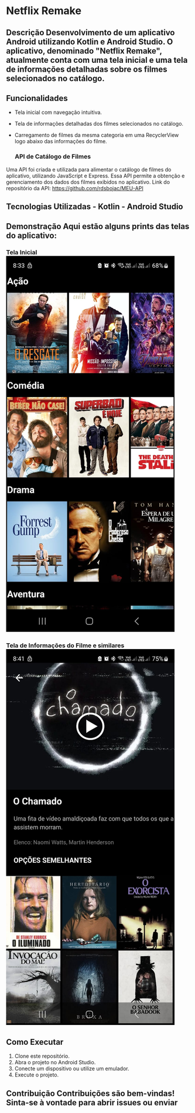 # Netflix Remake 

## Descrição Desenvolvimento de um aplicativo Android utilizando Kotlin e Android Studio. O aplicativo, denominado "Netflix Remake", atualmente conta com uma tela inicial e uma tela de informações detalhadas sobre os filmes selecionados no catálogo.

## Funcionalidades

- Tela inicial com navegação intuitiva.
- Tela de informações detalhadas dos filmes selecionados no catálogo.
- Carregamento de filmes da mesma categoria em uma RecyclerView logo abaixo das informações do filme.

  ### API de Catálogo de Filmes
  
Uma API foi criada e utilizada para alimentar o catálogo de filmes do aplicativo, utilizando JavaScript e Express. Essa API permite a obtenção e gerenciamento dos dados dos filmes exibidos no aplicativo.
Link do repositório da API: https://github.com/rdsbojac/MEU-API

  ## Tecnologias Utilizadas - Kotlin - Android Studio 
  
  ## Demonstração Aqui estão alguns prints das telas do aplicativo:

  ### Tela Inicial ![tela inicial](app/src/main/res/drawable/tela_inicial.jpeg)

  ### Tela de Informações do Filme e similares ![tela de informações e similares](app/src/main/res/drawable/tela_info_similares.jpeg)

  ## Como Executar
  
1. Clone este repositório.
2. Abra o projeto no Android Studio. 
3. Conecte um dispositivo ou utilize um emulador.
4.  Execute o projeto.

   ##  Contribuição Contribuições são bem-vindas! Sinta-se à vontade para abrir issues ou enviar
